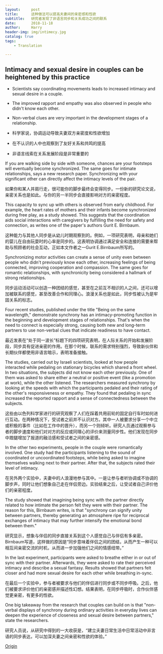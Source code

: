 ```yaml
---
layout:     post
title:      这种做法可以提高夫妻间的亲密感和性欲
subtitle:   研究者发现了非语言同步和关系成功之间的联系
date:       2018-11-18
author:     Harry
header-img: img/intimecy.jpg
catalog: true
tags:
    - Translation

---
```


## Intimacy and sexual desire in couples can be heightened by this practice

* Scientists say coordinating movements leads to increased intimacy and sexual desire in a couple.
* The improved rapport and empathy was also observed in people who didn't know each other.
* Non-verbal clues are very important in the development stages of a relationship.


* 科学家说，协调运动导致夫妻双方亲密度和性欲增加
* 在不认识的人中也观察到了友好关系和共鸣的提高
* 非语言线索在关系发展阶段是非常重要的

If you are walking side by side with someone, chances are your footsteps will eventually become synchronized. The same goes for intimate relationships, says a new research paper. Synchronizing with your significant other can directly affect the intimacy levels of the pair.

如果你和某人并肩行走，很可能你的脚步最终会变得同步。一份新的研究论文说，亲密关系也是如此。与你的另一半同步会直接影响对方的亲密程度。

This capacity to sync up with others is observed from early childhood. For example, the heart rates of mothers and their infants become synchronized during free play, as a study showed. This suggests that the coordination aids social interactions with caregivers by fulfilling the need for safety and connection, as writes one of the paper's authors Gurit E. Birnbaum.

这种能力与其他人同步是从幼儿时期观察到的。例如，一项研究表明，母亲和她们的婴儿在自由玩耍时的心率是同步的。这表明协调通过满足安全和连接的需要来帮助与照顾者的社会互动，正如本文作者之一Gurit E.Birnbaum所写的。

Synchronizing motor activities can create a sense of unity even between people who didn't previously know each other, increasing feelings of being connected, improving cooperation and compassion. The same goes for romantic relationships, with synchronicity being considered a hallmark of strong relationships.

同步运动活动可以创造一种团结的感觉，甚至在之前互不相识的人之间，还可以增加被联系的感觉，甚至改善合作和同理心。浪漫关系也是如此，同步性被认为是牢固关系的标志。

Four recent studies, published under the title "Being on the same wavelength," demonstrate synchrony has an intimacy-promoting function in the beginning and development stages of relationships. That's when the need to connect is especially strong, causing both new and long-term partners to use non-verbal clues that indicate readiness to have contact.

最近发表在“处于同一波长”标题下的四项研究表明，在人际关系的开始和发展阶段，同步具有促进亲密的作用。在那个时候，联系的需求特别强烈，导致新伙伴和长期伙伴都使用非语言暗示，表明准备接触。

The studies, carried out by Israeli scientists, looked at how people interacted while pedaling on stationary bicycles which shared a front wheel. In two situations, the subjects did not know each other previously. One of them was asked to share either a neutral or positive event (like a promotion at work), while the other listened. The researchers measured synchrony by looking at the speeds with which the participants pedaled and their rating of the other's responsiveness or empathy. They found that pedaling in sync increased the reported rapport and a sense of connectedness between the subjects.

这些由以色列科学家进行的研究观察了人们在踩着共用前轮的固定自行车时如何进行互动。在两种情况下，受试者之前并不认识对方。其中一人被要求分享一个中立或积极的事件（比如在工作中的晋升），而另一个则倾听。研究人员通过观察参与者的脚步速度和他们对对方的反应或同理心的评价来测量同步性。他们发现在同步中蹬腿增加了报道的融洽感和受试者之间的亲密感。

In the other two experiments, people in the couple were romantically involved. One study had the participants listening to the sound of coordinated or uncoordinated footsteps, while being asked to imagine themselves walking next to their partner. After that, the subjects rated their level of intimacy.

在另外两个实验中，夫妻中的人浪漫地参与其中。一是让参与者听协调或不协调的脚步声，同时让他们想象自己走在伴侣旁边。实验结束之后，让受试者自己评价他们的亲密程度。

The study showed that imagining being sync with the partner directly related to how intimate the person felt they were with their partner. The reason for this, Birnbaum writes, is that "synchrony can signify unity between partners, thereby generating an atmosphere ripe for reciprocal exchanges of intimacy that may further intensify the emotional bond between them."

研究显示，想象与伴侣的同步直接关系到这个人感觉自己与伴侣有多亲密。Birnbaum写道，这样做的原因是“同步意味着伴侣之间的团结，从而产生一种可以相互间亲密交流的时机，从而进一步加强他们之间的情感纽带。”

In the last experiment, participants were asked to breathe either in or out of sync with their partner. Afterwards, they were asked to rate their perceived intimacy and describe a sexual fantasy. Results showed that partners felt closer and had more sexual desire for each other while breathing in-sync.

在最后一个实验中，参与者被要求与他们的伴侣进行同步或不同步呼吸。之后，他们被要求评价他们的亲密感并描述性幻想。结果表明，在同步呼吸时，合作伙伴感觉更亲密，有更多的性欲。

One big takeaway from the research that couples can build on is that "non-verbal displays of synchrony during ordinary activities in everyday lives can deepen the experience of closeness and sexual desire between partners," state the researchers.

研究人员说，从研究中得到的一大收获是，“建立夫妻日常生活中日常活动中非言语的同步表达，可以加深夫妻之间亲密和性欲的体验。”

[Origin](https://bigthink.com/sex-relationships/intimacy-and-sexual-desire-in-couples-grow-by-synchronizing-movements-finds-study)
